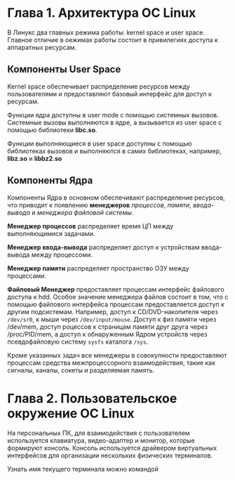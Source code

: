 # Глава 1. Архитектура ОС Linux

В Линукс два главных режима работы: kernel space и user space. Главное отличие в оежимах работы состоит в привилегиях доступа к аппаратных ресурсам. 

## Компоненты User Space 

Kernel space обеспечивает распределение ресурсов между пользователями и предоставляют базовый интерфейс для доступ к ресурсам.

Функции ядра доступны в user mode с помощью системных вызовов. Системные вызовы выполняются в ядре, а вызывается из user space с помощью библиотеки **libc.so**. 

Функции выполняющиеся в user space доступны с помощью библиотеках вызовов и выполняются в самих библиотеках, например, **libz.so** и  **libbz2.so**

## Компоненты Ядра

Компоненты Ядра в основном обеспечивают распределение ресурсов, что приводит к появлению **менеджеров** _процессов_, _памяти_, _ввода-вывода_ и _менеджера файловой системы_.

**Менеджер процессов** распределяет время ЦП между выполняющимися задачами.

**Менеджер ввода-вывода** распределяет доступ к устройствам ввода-вывода между процессоми.

**Менеджер памяти** распределяет пространство ОЗУ между процессами.

**Файловый Менеджер** предоставляет процессам интерфейс файлового доступа к hdd.  Особое значение менеджера файлов состоит в том, что с помощью файлового интерфейса процессам предоставляется доступ к другим подсистемам. Например, доступ к CD/DVD-накопителя через `/dev/sr0`, к мыши через `/dev/input/mouse`. Доступ к физ памяти через /dev/mem, доступ роцессов  к страницам памяти друг друга через /proc/PID/mem, а доступ к обнаруженным Ядром устройств через псевдофайловую систему `sysfs` каталога `/sys`.

Кроме указанных задач все менеджеры в совокупности предоставляют процессам средства межпроцессорного взаимодействия, такие как сигналы, каналы, сокеты и разделяемая память.



# Глава 2. Пользовательское окружение ОС Linux

На персональных ПК, для взаимодействия с пользователем используется клавиатура, видео-адаптер и монитор, которые формируют консоль. Консоль используется драйвером виртуальных интерфейсов для организации нескольких физических терминалов.

Узнать имя текущего терминала можно командой 
